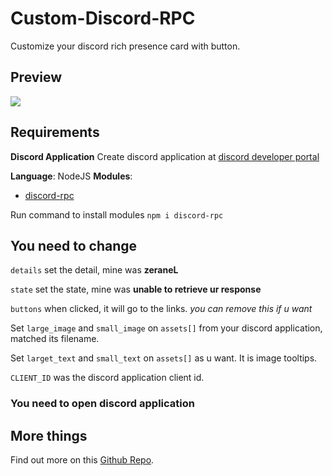 # Custom-Discord-RPC

Customize your discord rich presence card with button.
## Preview
<img src="https://i.imgur.com/rNgj39y.jpg"/>

## Requirements
<b>Discord Application</b>
Create discord application at <a href="https://discord.com/developers/applications" target="_blank">discord developer portal</a>

<b>Language</b>: NodeJS
<b>Modules</b>:
- <a href="https://www.npmjs.com/package/discord-rpc">discord-rpc</a>

Run command to install modules
``npm i discord-rpc``

## You need to change
`details` set the detail, mine was <b>zeraneL</b>

`state` set the state, mine was <b>unable to retrieve ur response</b>

`buttons` when clicked, it will go to the links. <i>you can remove this if u want</i>

Set `large_image` and `small_image` on `assets[]` from your discord application, matched its filename.

Set `larget_text` and `small_text` on `assets[]` as u want. It is image tooltips.

`CLIENT_ID` was the discord application client id.

### You need to open discord application

## More things
Find out more on this <a href="https://github.com/discord/discord-rpc">Github Repo</a>.
